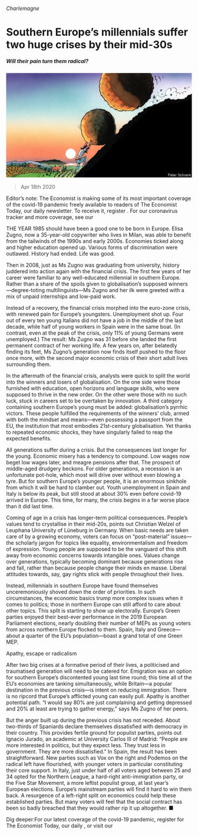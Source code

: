 ###### Charlemagne

# Southern Europe’s millennials suffer two huge crises by their mid-30s 

##### Will their pain turn them radical? 

![image](images/20200418_EUD000_0.jpg) 

> Apr 18th 2020 

Editor’s note: The Economist is making some of its most important coverage of the covid-19 pandemic freely available to readers of The Economist Today, our daily newsletter. To receive it, register . For our coronavirus tracker and more coverage, see our 

THE YEAR 1985 should have been a good one to be born in Europe. Elisa Zugno, now a 35-year-old copywriter who lives in Milan, was able to benefit from the tailwinds of the 1990s and early 2000s. Economies ticked along and higher education opened up. Various forms of discrimination were outlawed. History had ended. Life was good.

Then in 2008, just as Ms Zugno was graduating from university, history juddered into action again with the financial crisis. The first few years of her career were familiar to any well-educated millennial in southern Europe. Rather than a share of the spoils given to globalisation’s supposed winners—degree-toting multilinguists—Ms Zugno and her ilk were greeted with a mix of unpaid internships and low-paid work.


Instead of a recovery, the financial crisis morphed into the euro-zone crisis, with renewed pain for Europe’s youngsters. Unemployment shot up. Four out of every ten young Italians did not have a job in the middle of the last decade, while half of young workers in Spain were in the same boat. (In contrast, even at the peak of the crisis, only 11% of young Germans were unemployed.) The result: Ms Zugno was 31 before she landed the first permanent contract of her working life. A few years on, after belatedly finding its feet, Ms Zugno’s generation now finds itself pushed to the floor once more, with the second major economic crisis of their short adult lives surrounding them.

In the aftermath of the financial crisis, analysts were quick to split the world into the winners and losers of globalisation. On the one side were those furnished with education, open horizons and language skills, who were supposed to thrive in the new order. On the other were those with no such luck, stuck in careers set to be overtaken by innovation. A third category containing southern Europe’s young must be added: globalisation’s pyrrhic victors. These people fulfilled the requirements of the winners’ club, armed with both the mindset and means—even possessing a passport from the EU, the institution that most embodies 21st-century globalisation. Yet thanks to repeated economic shocks, they have singularly failed to reap the expected benefits.

All generations suffer during a crisis. But the consequences last longer for the young. Economic misery has a tendency to compound. Low wages now beget low wages later, and meagre pensions after that. The prospect of middle-aged drudgery beckons. For older generations, a recession is an unfortunate pot-hole, which most will drive over without even blowing a tyre. But for southern Europe’s younger people, it is an enormous sinkhole from which it will be hard to clamber out. Youth unemployment in Spain and Italy is below its peak, but still stood at about 30% even before covid-19 arrived in Europe. This time, for many, the crisis begins in a far worse place than it did last time.

Coming of age in a crisis has longer-term political consequences. People’s values tend to crystallise in their mid-20s, points out Christian Welzel of Leuphana University of Lüneburg in Germany. When basic needs are taken care of by a growing economy, voters can focus on “post-material” issues—the scholarly jargon for topics like equality, environmentalism and freedom of expression. Young people are supposed to be the vanguard of this shift away from economic concerns towards intangible ones. Values change over generations, typically becoming dominant because generations rise and fall, rather than because people change their minds en masse. Liberal attitudes towards, say, gay rights stick with people throughout their lives.

Instead, millennials in southern Europe have found themselves unceremoniously shoved down the order of priorities. In such circumstances, the economic basics trump more complex issues when it comes to politics; those in northern Europe can still afford to care about other topics. This split is starting to show up electorally. Europe’s Green parties enjoyed their best-ever performance in the 2019 European Parliament elections, nearly doubling their number of MEPs as young voters from across northern Europe flocked to them. Spain, Italy and Greece—about a quarter of the EU’s population—boast a grand total of one Green MEP.

Apathy, escape or radicalism

After two big crises at a formative period of their lives, a politicised and traumatised generation will need to be catered for. Emigration was an option for southern Europe’s discontented young last time round; this time all of the EU’s economies are tanking simultaneously, while Britain—a popular destination in the previous crisis—is intent on reducing immigration. There is no ripcord that Europe’s afflicted young can easily pull. Apathy is another potential path. “I would say 80% are just complaining and getting depressed and 20% at least are trying to gather energy,” says Ms Zugno of her peers.

But the anger built up during the previous crisis has not receded. About two-thirds of Spaniards declare themselves dissatisfied with democracy in their country. This provides fertile ground for populist parties, points out Ignacio Jurado, an academic at University Carlos III of Madrid: “People are more interested in politics, but they expect less. They trust less in government. They are more dissatisfied.” In Spain, the result has been straightforward. New parties such as Vox on the right and Podemos on the radical left have flourished, with younger voters in particular constituting their core support. In Italy, just under half of all voters aged between 25 and 34 opted for the Northern League, a hard-right anti-immigration party, or the Five Star Movement, a more leftist populist group, at last year’s European elections. Europe’s mainstream parties will find it hard to win them back. A resurgence of a left-right split on economics could help these established parties. But many voters will feel that the social contract has been so badly breached that they would rather rip it up altogether. ■

Dig deeper:For our latest coverage of the covid-19 pandemic, register for The Economist Today, our daily , or visit our 

